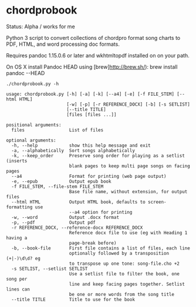 # chordprobook

Status: Alpha / works for me

Python 3 script to convert collections  of chordpro format song charts to PDF,
HTML, and word processing doc formats.

Requires pandoc 1.15.0.6 or later  and wkhtmltopdf installed on on your path.

On OS X install Pandoc HEAD using [brew]http://brew.sh/):
    brew install pandoc --HEAD
    

```
./chordprobook.py -h

usage: chordprobook.py [-h] [-a] [-k] [--a4] [-e] [-f FILE_STEM] [--html HTML]
                       [-w] [-p] [-r REFERENCE_DOCX] [-b] [-s SETLIST]
                       [--title TITLE]
                       [files [files ...]]

positional arguments:
  files                 List of files

optional arguments:
  -h, --help            show this help message and exit
  -a, --alphabetically  Sort songs alphabetically
  -k, --keep_order      Preserve song order for playing as a setlist (inserts
                        blank pages to keep multi page songs on facing pages
  --a4                  Format for printing (web page output)
  -e, --epub            Output epub book
  -f FILE_STEM, --file-stem FILE_STEM
                        Base file name, without extension, for output files
  --html HTML           Output HTML book, defaults to screen-formatting use
                        --a4 option for printing
  -w, --word            Output .docx format
  -p, --pdf             Output pdf
  -r REFERENCE_DOCX, --reference-docx REFERENCE_DOCX
                        Reference docx file to use (eg with Heading 1 having a
                        page-break before)
  -b, --book-file       First file contains a list of files, each line
                        optionally followed by a transposition (+|-)\d\d? eg
                        to transpose up one tone: song-file.cho +2
  -s SETLIST, --setlist SETLIST
                        Use a setlist file to filter the book, one song per
                        line and keep facing pages together. Setlist lines can
                        be one or more words from the song title
  --title TITLE         Title to use for the book


```



